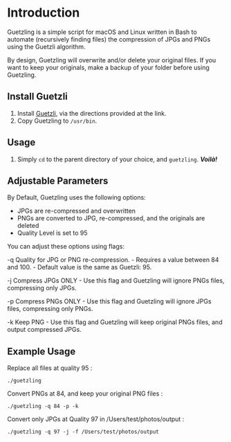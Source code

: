 # Introduction

Guetzling is a simple script for macOS and Linux written in Bash to automate (recursively finding files) the compression of JPGs and PNGs using the Guetzli algorithm.

By design, Guetzling will overwrite and/or delete your original files.  If you want to keep your originals, make a backup of your folder before using Guetzling.

## Install Guetzli
1. Install [Guetzli](https://github.com/google/guetzli), via the directions provided at the link.
2. Copy Guetzling to `/usr/bin`.

## Usage
1. Simply `cd` to the parent directory of your choice, and `guetzling`. ***Voilà!***

## Adjustable Parameters

By Default, Guetzling uses the following options:
 
- JPGs are re-compressed and overwritten
- PNGs are converted to JPG, re-compressed, and the originals are deleted
- Quality Level is set to 95

You can adjust these options using flags:

-q Quality for JPG or PNG re-compression.
	- Requires a value between 84 and 100.
	- Default value is the same as Guetzli: 95.
	
-j Compress JPGs ONLY
	- Use this flag and Guetzling will ignore PNGs files, compressing only JPGs.
	
-p Compress PNGs ONLY
	- Use this flag and Guetzling will ignore JPGs files, compressing only PNGs.
 
-k Keep PNG
 	- Use this flag and Guetzling will keep original PNGs files, and output compressed JPGs.
 

## Example Usage
 
 Replace all files at quality 95 :
 
 	./guetzling
 	
 Convert PNGs at 84, and keep your original PNG files :
 
 	./guetzling -q 84 -p -k
 	
 Convert only JPGs at Quality 97 in /Users/test/photos/output :

	./guetzling -q 97 -j -f /Users/test/photos/output
  	 